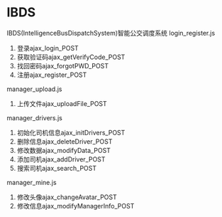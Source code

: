# IBDS
IBDS(IntelligenceBusDispatchSystem)智能公交调度系统
login_register.js
1. 登录ajax_login_POST
2. 获取验证码ajax_getVerifyCode_POST
3. 找回密码ajax_forgotPWD_POST
4. 注册ajax_register_POST

manager_upload.js
1. 上传文件ajax_uploadFile_POST

manager_drivers.js
1. 初始化司机信息ajax_initDrivers_POST
2. 删除信息ajax_deleteDriver_POST
3. 修改数据ajax_modifyData_POST
4. 添加司机ajax_addDriver_POST
5. 搜索司机ajax_search_POST

manager_mine.js
1. 修改头像ajax_changeAvatar_POST
2. 修改信息ajax_modifyManagerInfo_POST